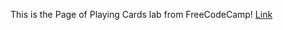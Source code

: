 This is the Page of Playing Cards lab from FreeCodeCamp!
[Link](https://lykaiio.github.io/fcc-pageofplayingcards)
